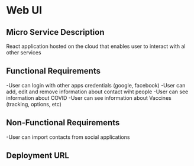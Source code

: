 # Web UI

## Micro Service Description
React application hosted on the cloud that enables user to interact with al other services

## Functional Requirements
-User can login with other apps credentials (google, facebook)
-User can add, edit and remove information about contact wiht people
-User can see information about COVID 
-User can see information about Vaccines (tracking, options, etc)

## Non-Functional  Requirements
-User can import contacts from social applications


## Deployment URL
